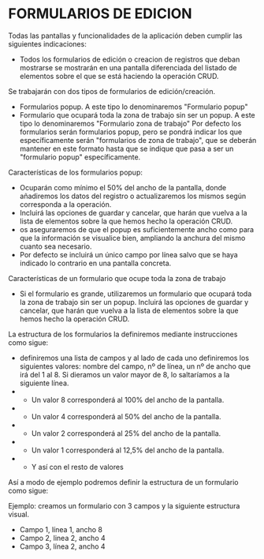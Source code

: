 FORMULARIOS DE EDICION
==============================
Todas las pantallas y funcionalidades de la aplicación deben cumplir las siguientes indicaciones:
- Todos los formularios de edición o creacion de registros que deban mostrarse se mostrarán en una pantalla diferenciada del listado de elementos sobre el que se está haciendo la operación CRUD.

Se trabajarán con dos tipos de formularios de edición/creación. 
- Formularios popup. A este tipo lo denominaremos "Formulario popup"
- Formulario que ocupará toda la zona de trabajo sin ser un popup. A este tipo lo denominaremos "Formulario zona de trabajo"
Por defecto los formularios serán formularios popup, pero se pondrá indicar los que específicamente serán "formularios de zona de trabajo", que se deberán mantener en este formato hasta que se indique que pasa a ser un "formulario popup" específicamente.

Características de los formularios popup:
 - Ocuparán como mínimo el 50% del ancho de la pantalla, donde añadiremos los datos del registro o actualizaremos los mismos según corresponda a la operación.
- Incluirá las opciones de guardar y cancelar, que harán que vuelva a la lista de elementos sobre la que hemos hecho la operación CRUD. 
- os aseguraremos de que el popup es suficientemente ancho como para que la información se visualice bien, ampliando la anchura del mismo cuanto sea necesario.
- Por defecto se incluirá un único campo por línea salvo que se haya indicado lo contrario en una pantalla concreta.

Características de un formulario que ocupe toda la zona de trabajo
- Si el formulario es grande, utilizaremos un formulario que ocupará toda la zona de trabajo sin ser un popup. Incluirá las opciones de guardar y cancelar, que harán que vuelva a la lista de elementos sobre la que hemos hecho la operación CRUD.

La estructura de los formularios la definiremos mediante instrucciones como sigue:
- definiremos una lista de campos y al lado de cada uno definiremos los siguientes valores: nombre del campo, nº de línea, un nº de ancho que irá del 1 al 8. Si dieramos un valor mayor de 8, lo saltaríamos a la siguiente línea.
- - Un valor 8 corresponderá al 100% del ancho de la pantalla.
- - Un valor 4 corresponderá al 50% del ancho de la pantalla.
- - Un valor 2 corresponderá al 25% del ancho de la pantalla.
- - Un valor 1 corresponderá al 12,5% del ancho de la pantalla.
- - Y así con el resto de valores

Así a modo de ejemplo podremos definir la estructura de un formulario como sigue:

Ejemplo: creamos un formulario con 3 campos y la siguiente estructura visual.
- Campo 1, línea 1, ancho 8
- Campo 2, linea 2, ancho 4
- Campo 3, línea 2, ancho 4

